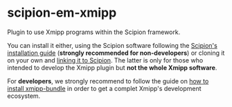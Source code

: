 # scipion-em-xmipp

Plugin to use Xmipp programs within the Scipion framework.

You can install it either, using the Scipion software following 
the [Scipion's installation guide](https://scipion-em.github.io/docs/docs/scipion-modes/install-from-sources.html#installing-scipion-v3-0)
(**strongly recommended for non-developers**) or cloning it on your own and 
[linking it to Scipion](https://scipion-em.github.io/docs/docs/scipion-modes/install-plugins-command-line.html#devel-mode). The latter is only for those who intended to develop the Xmipp plugin but **not the whole Xmipp software**.

For **developers**, we strongly recommend to follow the guide on [how to install xmipp-bundle](https://github.com/i2pc/xmipp#xmipp-as-a-standalone-bundle-for-developers) in order to get a complet Xmipp's development ecosystem.
